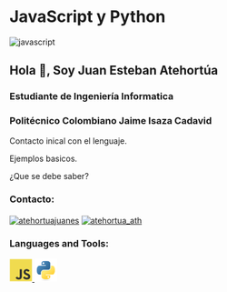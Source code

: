 # JavaScript y Python


<p align="left"> <a> <img src="https://raw.githubusercontent.com/devicons/devicon/master/icons/javascript/javascript-original.svg](https://www.google.com/url?sa=i&url=https%3A%2F%2Fwww.reddit.com%2Fr%2Fwallpaper%2Fcomments%2Fjdjj6w%2Fminimal_dark_coding_wallpaper_3840_x_2160%2F&psig=AOvVaw0DWEgaML393sWaUX18a4R2&ust=1665186364405000&source=images&cd=vfe&ved=0CAoQjRxqFwoTCLipheLkzPoCFQAAAAAdAAAAABA6)" alt="javascript" width="200" height="100"/></a></p>

<h2>Hola 👋, Soy Juan Esteban Atehortúa</h2>
<h3>Estudiante de Ingeniería Informatica</h3>
<h3>Politécnico Colombiano Jaime Isaza Cadavid</h3>

  <p>Contacto inical con el lenguaje.</p>
  <p>Ejemplos basicos.</p>
  <p>¿Que se debe saber?<p>

<h3 align="left">Contacto:</h3>
<p align="left">
<a href="https://twitter.com/atehortuajuanes" target="blank"><img align="center" src="https://raw.githubusercontent.com/rahuldkjain/github-profile-readme-generator/master/src/images/icons/Social/twitter.svg" alt="atehortuajuanes" height="30" width="40" /></a>
<a href="https://instagram.com/atehortua_ath" target="blank"><img align="center" src="https://raw.githubusercontent.com/rahuldkjain/github-profile-readme-generator/master/src/images/icons/Social/instagram.svg" alt="atehortua_ath" height="30" width="40" /></a>
</p>

<h3 align="left">Languages and Tools:</h3>
<p align="left"> <a href="https://developer.mozilla.org/en-US/docs/Web/JavaScript" target="_blank" rel="noreferrer"> <img src="https://raw.githubusercontent.com/devicons/devicon/master/icons/javascript/javascript-original.svg" alt="javascript" width="40" height="40"/> </a> <a href="https://www.python.org" target="_blank" rel="noreferrer"> <img src="https://raw.githubusercontent.com/devicons/devicon/master/icons/python/python-original.svg" alt="python" width="40" height="40"/> </a> </p>

